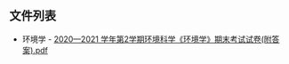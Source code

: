 

## 文件列表

  - 环境学
        - [2020—2021 学年第2学期环境科学《环境学》期末考试试卷(附答案).pdf](https://github.com/bjut-swift/BJUT-Helper/raw/master/./%E7%8E%AF%E5%A2%83%E5%AD%A6/2020%E2%80%942021%20%E5%AD%A6%E5%B9%B4%E7%AC%AC2%E5%AD%A6%E6%9C%9F%E7%8E%AF%E5%A2%83%E7%A7%91%E5%AD%A6%E3%80%8A%E7%8E%AF%E5%A2%83%E5%AD%A6%E3%80%8B%E6%9C%9F%E6%9C%AB%E8%80%83%E8%AF%95%E8%AF%95%E5%8D%B7%28%E9%99%84%E7%AD%94%E6%A1%88%29.pdf)
